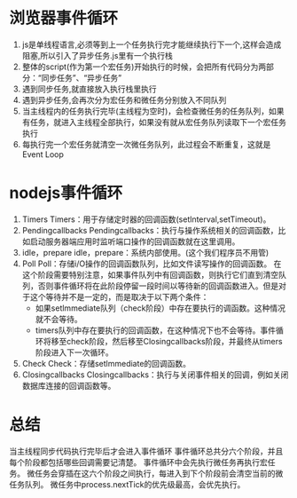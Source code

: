 # 浏览器事件循环
1. js是单线程语言,必须等到上一个任务执行完才能继续执行下一个,这样会造成阻塞,所以引入了异步任务.js里有一个执行栈
2. 整体的script(作为第一个宏任务)开始执行的时候，会把所有代码分为两部分：“同步任务”、“异步任务”
3. 遇到同步任务,就直接放入执行栈里执行
4. 遇到异步任务,会再次分为宏任务和微任务分别放入不同队列
5. 当主线程内的任务执行完毕(主线程为空时)，会检查微任务的任务队列，如果有任务，就进入主线程全部执行，如果没有就从宏任务队列读取下一个宏任务执行
6. 每执行完一个宏任务就清空一次微任务队列，此过程会不断重复，这就是Event Loop

# nodejs事件循环

1. Timers
    Timers：用于存储定时器的回调函数(setlnterval,setTimeout)。
2. Pendingcallbacks
    Pendingcallbacks：执行与操作系统相关的回调函数，比如启动服务器端应用时监听端口操作的回调函数就在这里调用。
3. idle，prepare
    idle，prepare：系统内部使用。(这个我们程序员不用管)
4. Poll
    Poll：存储i/O操作的回调函数队列，比如文件读写操作的回调函数。
    在这个阶段需要特别注意，如果事件队列中有回调函数，则执行它们直到清空队列，否则事件循环将在此阶段停留一段时间以等待新的回调函数进入。但是对于这个等待并不是一定的，而是取决于以下两个条件：
    - 如果setlmmediate队列（check阶段）中存在要执行的调函数。这种情况就不会等待。
    - timers队列中存在要执行的回调函数，在这种情况下也不会等待。事件循环将移至check阶段，然后移至Closingcallbacks阶段，并最终从timers阶段进入下一次循环。
5. Check
    Check：存储setlmmediate的回调函数。
6. Closingcallbacks
    Closingcallbacks：执行与关闭事件相关的回调，例如关闭数据库连接的回调函数等。


# 总结
当主线程同步代码执行完毕后才会进入事件循环
事件循环总共分六个阶段，并且每个阶段都包括哪些回调需要记清楚。
事件循环中会先执行微任务再执行宏任务。
微任务会穿插在这六个阶段之间执行，每进入到下个阶段前会清空当前的微任务队列。
微任务中process.nextTick的优先级最高，会优先执行。
